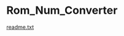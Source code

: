 # Rom_Num_Converter
 
[readme.txt](https://github.com/Savannah-Sunshine/Roman-Numeral-Converter/files/8477252/readme.txt)
